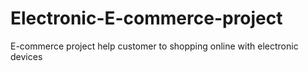 # Electronic-E-commerce-project
E-commerce project help customer to shopping online with electronic devices
